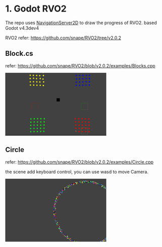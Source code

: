 # 1. Godot RVO2

The repo uses [NavigationServer2D](https://docs.godotengine.org/en/latest/classes/class_navigationserver2d.html) to draw the progress of RVO2. based Godot v4.3dev4

RVO2 refer: https://github.com/snape/RVO2/tree/v2.0.2

## Block.cs

refer: https://github.com/snape/RVO2/blob/v2.0.2/examples/Blocks.cpp

![block](photo/block.gif)

## Circle

refer: https://github.com/snape/RVO2/blob/v2.0.2/examples/Circle.cpp

the scene add keyboard control, you can use wasd to move Camera.

![circle](photo/circle.gif)
